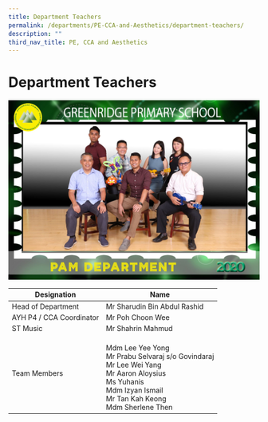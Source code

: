 ```yaml
---
title: Department Teachers
permalink: /departments/PE-CCA-and-Aesthetics/department-teachers/
description: ""
third_nav_title: PE, CCA and Aesthetics
---
```

# Department Teachers

![](/images/Departments/PE,%20CCA%20and%20Aesthetics/PAM_P1.jpg)

|        Designation        |                                                                                     Name                                                                                    |
|-------------------------|---------------------------------------------------------------------------------------------------------------------------------------------------------------------------|
| Head of Department        | Mr Sharudin Bin Abdul Rashid                                                                                                                                                |
| AYH P4 / CCA Coordinator  | Mr Poh Choon Wee                                                                                                                                                            |
| ST Music                  | Mr Shahrin Mahmud                                                                                                                                                           |
| Team Members              | <br>Mdm Lee Yee Yong<br>Mr Prabu Selvaraj s/o Govindaraj<br>Mr Lee Wei Yang<br>Mr Aaron Aloysius<br>Ms Yuhanis<br>Mdm Izyan Ismail<br>Mr Tan Kah Keong<br>Mdm Sherlene Then |